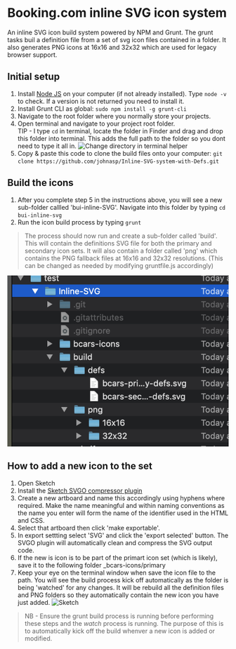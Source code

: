 # Booking.com inline SVG icon system 

An inline SVG icon build system powered by NPM and Grunt.  The grunt tasks buil a definition <def> file from a set of svg icon files contained in a folder.  It also generates PNG icons at 16x16 and 32x32 which are used for legacy browser support. 

## Initial setup

1. Install [Node JS](https://nodejs.org/en/) on your computer (if not already installed).  Type `node -v` to check.  If a version is not returned you need to install it.
2. Install Grunt CLI as global: `sudo npm install -g grunt-cli`
3. Navigate to the root folder where you normally store your projects.
4. Open terminal and navigate to your project root folder.  
TIP - I type `cd` in terminal, locate the folder in Finder and drag and drop this folder into terminal.  This adds the full path to the folder so you dont need to type it all in. ![Change directory in terminal helper](cd.gif "Change directory in terminal helper instructions")
5. Copy & paste this code to clone the build files onto your computer:
 `git clone https://github.com/johnasp/Inline-SVG-system-with-Defs.git`

## Build the icons

1. After you complete step 5 in the instructions above, you will see a new sub-folder callled 'bui-inline-SVG'.  Navigate into this folder by typing `cd bui-inline-svg`
2. Run the icon build process by typing `grunt`

> The process should now run and create a sub-folder called 'build'.  This will contain the definitions SVG file for both the primary and secondary icon sets.  It will also contain a folder called 'png' which contains the PNG fallback files at 16x16 and 32x32 resolutions.  (This can be changed as needed by modifying gruntfile.js accordingly)

![folder.png](folder.png)  

## How to add a new icon to the set

1. Open Sketch
2. Install the [Sketch SVGO compressor plugin](https://www.sketchapp.com/extensions/plugins/svgo-compressor/) 
3. Create a new artboard and name this accordingly using hyphens where required.  Make the name meaningful and within naming conventions as the name you enter will form the name of the identifier used in the HTML and CSS.
3. Select that artboard then click 'make exportable'. 
4. In export settting select 'SVG' and click the 'export selected' button. The SVGO plugin will automatically clean and compress the SVG output code.
5. If the new is icon is to be part of the primart icon set (which is likely), save it to the following folder _bcars-icons/primary
6. Keep your eye on the terminal window when save the icon file to the path.  You will see the build process kick off automatically as the folder is being 'watched' for any changes.  It will be rebuild all the definition files and PNG folders so they automatically contain the new icon you have just added.
![Sketch](sketch.gif)

> NB - Ensure the grunt build process is running before performing these steps and the _watch_ process is running.  The purpose of this is to automatically kick off the build whenver a new icon is added or modified.  